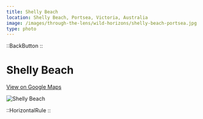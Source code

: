 ```yaml
---
title: Shelly Beach
location: Shelly Beach, Portsea, Victoria, Australia
image: /images/through-the-lens/wild-horizons/shelly-beach-portsea.jpg
type: photo
---
```


::BackButton
::

# Shelly Beach

<a href="https://www.google.com/maps/search/?api=1&query=Shelly+Beach,+Portsea,+Victoria,+Australia" target="_blank" rel="noopener noreferrer">View on Google Maps</a>

![Shelly Beach](/images/through-the-lens/wild-horizons/shelly-beach-portsea.jpg)

<div class="mb-8"></div>

::HorizontalRule
::
